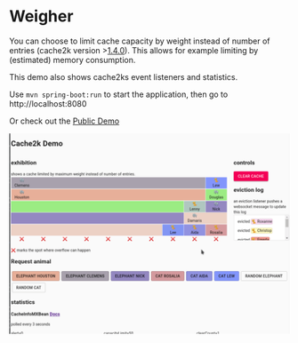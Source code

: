  
 # Weigher 
 You can choose to limit cache capacity by weight instead of number of entries (cache2k version >[1.4.0](https://github.com/cache2k/cache2k/releases/tag/v1.4.0.Final)). This allows for example limiting by (estimated) memory consumption. 
 
 This demo also shows cache2ks event listeners and statistics. 
 
 
 Use `mvn spring-boot:run` to start the application, then go to http://localhost:8080
 
 Or check out the [Public Demo](https://weigher.azurewebsites.net/)
 
![weigher gif](weigher.gif)
 
 
 
